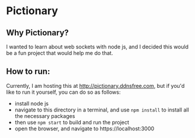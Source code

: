 # Pictionary

## Why Pictionary?
I wanted to learn about web sockets with node js, and I decided this would be a fun project that would help me do that.

## How to run:
Currently, I am hosting this at http://pictionary.ddnsfree.com, but if you'd like to run it yourself, you can do so as follows:
* install node js
* navigate to this directory in a terminal, and use `npm install` to install all the necessary packages
* then use `npm start` to build and run the project
* open the browser, and navigate to https://localhost:3000